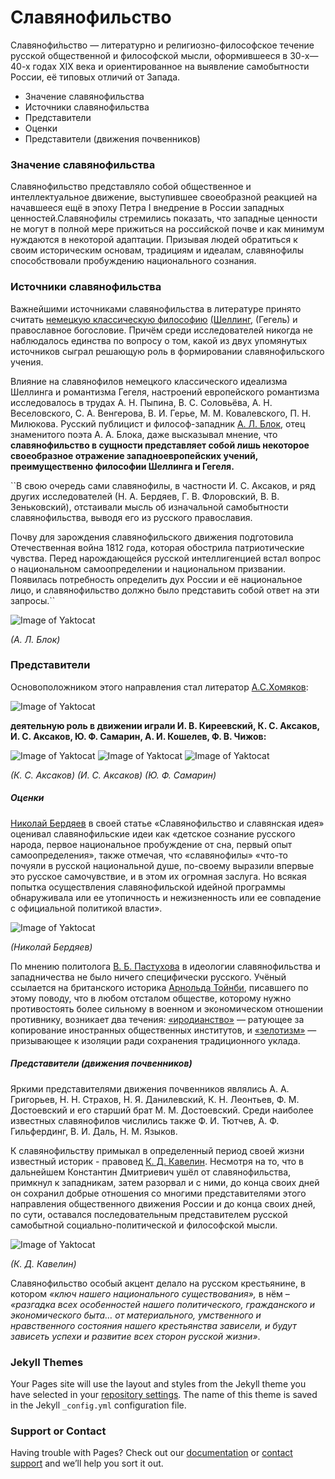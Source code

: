 # Славянофильство

Славянофи́льство — литературно и религиозно-философское течение русской общественной и философской мысли, оформившееся в 30-х—40-х годах XIX века и ориентированное на выявление самобытности России, её типовых отличий от Запада.

* Значение славянофильства
* Источники славянофильства
* Представители
* Оценки
* Представители (движения почвенников)

### Значение славянофильства

Славянофильство представляло собой общественное и интеллектуальное движение, выступившее своеобразной реакцией на начавшееся ещё в эпоху Петра I внедрение в России западных ценностей.Славянофилы стремились показать, что западные ценности не могут в полной мере прижиться на российской почве и как минимум нуждаются в некоторой адаптации. Призывая людей обратиться к своим историческим основам, традициям и идеалам, славянофилы способствовали пробуждению национального сознания.

### Источники славянофильства

Важнейшими источниками славянофильства в литературе принято считать [немецкую классическую философию](https://ru.wikipedia.org/wiki/Немецкий_идеализм) [(Шеллинг,](https://ru.wikipedia.org/wiki/Шеллинг,_Фридрих_Вильгельм_Йозеф) (Гегель) и православное богословие. Причём среди исследователей никогда не наблюдалось единства по вопросу о том, какой из двух упомянутых источников сыграл решающую роль в формировании славянофильского учения.

Влияние на славянофилов немецкого классического идеализма Шеллинга и романтизма Гегеля, настроений европейского романтизма исследовалось в трудах А. Н. Пыпина, В. С. Соловьёва, А. Н. Веселовского, С. А. Венгерова, В. И. Герье, М. М. Ковалевского, П. Н. Милюкова. Русский публицист и философ-западник [А. Л. Блок](https://ru.wikipedia.org/wiki/Блок,_Александр_Львович), отец знаменитого поэта А. А. Блока, даже высказывал мнение, что **славянофильство в сущности представляет собой лишь некоторое своеобразное отражение западноевропейских учений, преимущественно философии Шеллинга и Гегеля.**

``В свою очередь сами славянофилы, в частности И. С. Аксаков, и ряд других исследователей (Н. А. Бердяев, Г. В. Флоровский, В. В. Зеньковский), отстаивали мысль об изначальной самобытности славянофильства, выводя его из русского православия.

Почву для зарождения славянофильского движения подготовила Отечественная война 1812 года, которая обострила патриотические чувства. Перед нарождающейся русской интеллигенцией встал вопрос о национальном самоопределении и национальном призвании. Появилась потребность определить дух России и её национальное лицо, и славянофильство должно было представить собой ответ на эти запросы.``

![Image of Yaktocat](https://upload.wikimedia.org/wikipedia/commons/thumb/8/80/Alexander_Lvovitch_Blok.jpg/200px-Alexander_Lvovitch_Blok.jpg)

_(А. Л. Блок)_

### Представители

Основоположником этого направления стал литератор [А.С.Хомяков](https://ru.wikipedia.org/wiki/Хомяков,_Алексей_Степанович):

![Image of Yaktocat](https://upload.wikimedia.org/wikipedia/commons/thumb/8/8e/KhomyakovA_AvtoportretABR.jpg/250px-KhomyakovA_AvtoportretABR.jpg)

**деятельную роль в движении играли И. В. Киреевский, К. С. Аксаков, И. С. Аксаков, Ю. Ф. Самарин, А. И. Кошелев, Ф. В. Чижов:**

![Image of Yaktocat](https://upload.wikimedia.org/wikipedia/commons/thumb/f/f8/KonstantinAksakov.jpg/150px-KonstantinAksakov.jpg) ![Image of Yaktocat](https://upload.wikimedia.org/wikipedia/commons/thumb/c/c5/%D0%90%D0%BA%D1%81%D0%B0%D0%BA%D0%BE%D0%B2_%D0%98%D0%B2%D0%B0%D0%BD_%D0%A1%D0%B5%D1%80%D0%B3%D0%B5%D0%B5%D0%B2%D0%B8%D1%87.jpg/160px-%D0%90%D0%BA%D1%81%D0%B0%D0%BA%D0%BE%D0%B2_%D0%98%D0%B2%D0%B0%D0%BD_%D0%A1%D0%B5%D1%80%D0%B3%D0%B5%D0%B5%D0%B2%D0%B8%D1%87.jpg) ![Image of Yaktocat](https://upload.wikimedia.org/wikipedia/commons/thumb/9/99/Yuri_Fyodorovich_Samarin_Kramskoi.jpg/150px-Yuri_Fyodorovich_Samarin_Kramskoi.jpg) 

_(К. С. Аксаков) (И. С. Аксаков) (Ю. Ф. Самарин)_
##### Оценки
[Николай Бердяев](https://ru.wikipedia.org/wiki/Бердяев,_Николай_Александрович) в своей статье «Славянофильство и славянская идея» оценивал славянофильские идеи как «детское сознание русского народа, первое национальное пробуждение от сна, первый опыт самоопределения», также отмечая, что «славянофилы» «что-то почуяли в русской национальной душе, по-своему выразили впервые это русское самочувствие, и в этом их огромная заслуга. Но всякая попытка осуществления славянофильской идейной программы обнаруживала или ее утопичность и нежизненность или ее совпадение с официальной политикой власти».

![Image of Yaktocat](https://upload.wikimedia.org/wikipedia/commons/thumb/e/e6/Nikolay_Berdyaev.jpg/200px-Nikolay_Berdyaev.jpg) 

_(Николай Бердяев)_
 


По мнению политолога [В. Б. Пастухова](https://ru.wikipedia.org/wiki/Пастухов,_Владимир_Борисович) в идеологии славянофильства и западничества не было ничего специфически русского. Учёный ссылается на британского историка [Арнольда Тойнби](https://ru.wikipedia.org/wiki/Тойнби,_Арнольд_Джозеф), писавшего по этому поводу, что в любом отсталом обществе, которому нужно противостоять более сильному в военном и экономическом отношении противнику, возникает два течения: [«иродианство»](https://ru.wikipedia.org/wiki/Иродиане) — ратующее за копирование иностранных общественных институтов, и [«зелотизм»](https://ru.wikipedia.org/wiki/Зелоты) — призывающее к изоляции ради сохранения традиционного уклада.


##### Представители (движения почвенников)
Яркими представителями движения почвенников являлись А. А. Григорьев, Н. Н. Страхов, Н. Я. Данилевский, К. Н. Леонтьев, Ф. М. Достоевский и его старший брат М. М. Достоевский. Среди наиболее известных славянофилов числились также Ф. И. Тютчев, А. Ф. Гильфердинг, В. И. Даль, Н. М. Языков. 

К славянофильству примыкал в определенный период своей жизни известный историк - правовед [К. Д. Кавелин](https://ru.wikipedia.org/wiki/Кавелин,_Константин_Дмитриевич). Несмотря на то, что в дальнейшем Константин Дмитриевич ушёл от славянофильства, примкнул к западникам, затем разорвал и с ними, до конца своих дней он сохранил добрые отношения со многими представителями этого направления общественного движения России и до конца своих дней, по сути, оставался последовательным представителем русской самобытной социально-политической и философской мысли. 

![Image of Yaktocat](https://upload.wikimedia.org/wikipedia/commons/thumb/1/1a/Kavelin_Konstantin_Dmitrievich.jpg/200px-Kavelin_Konstantin_Dmitrievich.jpg) 

_(К. Д. Кавелин)_

Славянофильство особый акцент делало на русском крестьянине, в котором _«ключ нашего национального существования»,_ в нём – _«разгадка всех особенностей нашего политического, гражданского и экономического быта… от материального, умственного и нравственного состояния нашего крестьянства зависели, и будут зависеть успехи и развитие всех сторон русской жизни»_. 

### Jekyll Themes

Your Pages site will use the layout and styles from the Jekyll theme you have selected in your [repository settings](https://github.com/Essence027/Essence027.github.io/settings). The name of this theme is saved in the Jekyll `_config.yml` configuration file.

### Support or Contact

Having trouble with Pages? Check out our [documentation](https://docs.github.com/categories/github-pages-basics/) or [contact support](https://github.com/contact) and we’ll help you sort it out.
